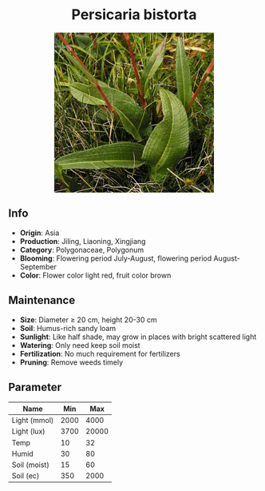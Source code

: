 <h1 align='center'>Persicaria bistorta</h1>
<p align="center">
    <img 
        align='center'
        width='320'
        src="../images/persicaria bistorta.png" 
        alt='Persicaria bistorta' />
</p>

## Info

 - **Origin**: Asia
 - **Production**: Jiling, Liaoning, Xingjiang
 - **Category**: Polygonaceae, Polygonum
 - **Blooming**: Flowering period July-August, flowering period August-September
 - **Color**: Flower color light red, fruit color brown

## Maintenance

 - **Size**: Diameter ≥ 20 cm, height 20-30 cm
 - **Soil**: Humus-rich sandy loam
 - **Sunlight**: Like half shade, may grow in places with bright scattered light
 - **Watering**: Only need keep soil moist
 - **Fertilization**: No much requirement for fertilizers
 - **Pruning**: Remove weeds timely

## Parameter

| Name         | Min  | Max   |
|--------------|------|-------|
| Light (mmol) | 2000 | 4000  |
| Light (lux)  | 3700 | 20000 |
| Temp         | 10    | 32    |
| Humid        | 30   | 80    |
| Soil (moist) | 15   | 60    |
| Soil (ec)    | 350  | 2000  |